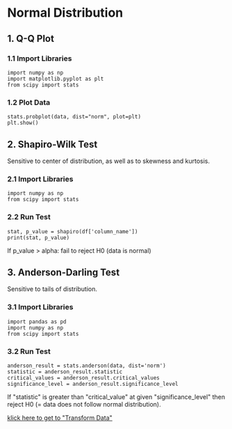 # Normal Distribution
## 1. Q-Q Plot
### 1.1 Import Libraries
    import numpy as np
    import matplotlib.pyplot as plt
    from scipy import stats
### 1.2 Plot Data
    stats.probplot(data, dist="norm", plot=plt)
    plt.show()
## 2. Shapiro-Wilk Test
Sensitive to center of distribution, as well as to skewness and kurtosis.
### 2.1 Import Libraries
    import numpy as np
    from scipy import stats
### 2.2 Run Test
    stat, p_value = shapiro(df['column_name'])
    print(stat, p_value)
If p_value > alpha: fail to reject H0 (data is normal)
## 3. Anderson-Darling Test
Sensitive to tails of distribution.
### 3.1 Import Libraries
    import pandas as pd
    import numpy as np
    from scipy import stats
### 3.2 Run Test
    anderson_result = stats.anderson(data, dist='norm')
    statistic = anderson_result.statistic
    critical_values = anderson_result.critical_values
    significance_level = anderson_result.significance_level
If "statistic" is greater than "critical_value" at given "significance_level" then reject H0 (= data does not follow normal distribution).

[klick here to get to "Transform Data"](https://github.com/tbgrun/machine_learning/blob/main/01%20-%20Explorative%20Data%20Analysis/06.01%20-%20Transform%20Data.md)
